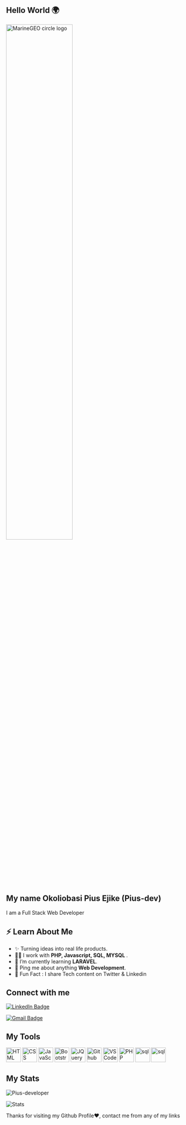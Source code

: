 ## Hello World 🌍

<img src="http://studiopixel.in/wp-content/uploads/2017/11/senior-front-end-developer-openings-1.gif" alt="MarineGEO circle logo" width="60%">

<h2> My name Okoliobasi Pius Ejike <span>(Pius-dev)</span></h2>
<p>I am a Full Stack Web Developer</p>



<h2>⚡️ Learn About Me</h2>

<ul>
  <li>✨ Turning ideas into real life products. </li>
  <li>👨‍💻 I work with <strong>PHP, Javascript, SQL, MYSQL  </strong>.</li>
  <li>🔭 I’m currently learning <strong>LARAVEL</strong>. </li>
  <li>💬 Ping me about anything <strong>Web Development</strong>.</li>
  
<li>🎉 Fun Fact : I share Tech content on Twitter & Linkedin</li>
</ul>

<h2>Connect with me</h3>
<p> <a href="www.linkedin.com/in/pius-ejike-0680b3212">

  <img src="https://img.shields.io/badge/-Pius%20Ejike%20-blue?style=plastic&amp;labelColor=blue&amp;logo=LinkedIn&amp;link=www.linkedin.com/in/pius-ejike-0680b3212" alt="LinkedIn Badge"></a> 


  <a href="mailto:ejikepius12@gmail.com"><img src="https://img.shields.io/badge/-Ejike20Pius-fff?style=plastic&amp;labelColor=fff&amp;logo=Gmail&amp;link=mailto:ejikepius12@gmail.com" alt="Gmail Badge"></a></p>


<h2> My Tools </h2>
<p align="left">
    <img src="https://cdn.jsdelivr.net/gh/devicons/devicon/icons/html5/html5-original.svg" alt="HTML" height="40" width="40" />
  <img src="https://cdn.jsdelivr.net/gh/devicons/devicon/icons/css3/css3-original.svg" alt="CSS" height="40" width="40"/>
  <img src="https://cdn.jsdelivr.net/gh/devicons/devicon/icons/javascript/javascript-original.svg" alt="JavaScript" height="40" width="40"/>

  <img src="https://cdn.jsdelivr.net/gh/devicons/devicon/icons/bootstrap/bootstrap-original.svg" alt="Bootstrap" height="40" width="40"/>

   <img src="https://cdn.jsdelivr.net/gh/devicons/devicon/icons/jquery/jquery-original.svg" alt="JQuery" height="40" width="40"/>

  <img src="https://cdn.jsdelivr.net/gh/devicons/devicon/icons/github/github-original.svg" alt="Github" height="40" width="40"/>
  <img src="https://cdn.jsdelivr.net/gh/devicons/devicon/icons/vscode/vscode-original.svg" alt="VSCode" height="40" width="40"/>
    <img src="https://cdn.jsdelivr.net/gh/devicons/devicon/icons/php/php-original.svg" alt="PHP" height="40" width="40"/>
   <img src="https://cdn.jsdelivr.net/gh/devicons/devicon/icons/mysql/mysql-original.svg" alt="sql" height="40" width="40"/>
  <img src="https://cdn.jsdelivr.net/gh/devicons/devicon/icons/apache/apache-original.svg" alt="sql" height="40" width="40"/>



</p>


<h2> My Stats </h2>
<p><img align="center" src="https://github-readme-streak-stats.herokuapp.com/?user=Pius-developer&" alt="Pius-developer" /></p>

<img src="https://github-readme-stats.vercel.app/api?username=Pius-developer&show_icons=true&hide_border=true" alt="Stats" />

<p> Thanks for visiting my Github Profile❤️, contact me from any of my links </p>
